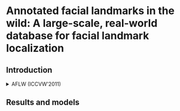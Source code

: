 # Annotated facial landmarks in the wild: A large-scale, real-world database for facial landmark localization

## Introduction

<!-- [DATASET] -->

<details>
<summary>AFLW (ICCVW'2011)</summary>

```bibtex
@inproceedings{koestinger2011annotated,
  title={Annotated facial landmarks in the wild: A large-scale, real-world database for facial landmark localization},
  author={Koestinger, Martin and Wohlhart, Paul and Roth, Peter M and Bischof, Horst},
  booktitle={2011 IEEE international conference on computer vision workshops (ICCV workshops)},
  pages={2144--2151},
  year={2011},
  organization={IEEE}
}
```

</details>

## Results and models
